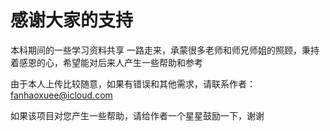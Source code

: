 # 感谢大家的支持
本科期间的一些学习资料共享
一路走来，承蒙很多老师和师兄师姐的照顾，秉持着感恩的心，希望能对后来人产生一些帮助和参考

由于本人上传比较随意，如果有错误和其他需求，请联系作者：fanhaoxuee@icloud.com

如果该项目对您产生一些帮助，请给作者一个星星鼓励一下，谢谢
